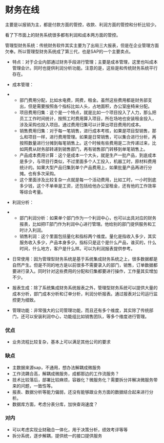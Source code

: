# 财务在线

主要是以报销为主，都是付款方面的管控，收款、利润方面的管控和分析比较少。

看了下市面上的财务系统很多都有利润和成本两方面的管控。

管理型财务系统：传统财务软件其实主要为了出局三大报表，但是在企业管理方面欠奉。所以管理型财务系统成了第三代，也是SAP的一个主要卖点。

- 特点：对于企业内部通过财务手段进行管理；主要是成本管理，这里也叫成本管理会计。同时也提供利润分析功能。注意的是，这些是和传统财务系统平行存在。

- 成本管理：

- - 部门费用分配，比如水电费，网费，租金。虽然这些费用都是财务部支出，但是需要按照各个指标比如人头，占地面积，办公室座椅来分配。
  - 项目费用归集：这个是一个特点，就是比如一个项目投入了人力，那么把员工工作时间统计，按照工时费用算入项目，所在场地也安装租金投入，涉及采购也投入项目。通过费用归集可以计算出项目费用的成本。
  - 销售费用归集：对于每一笔销售，进行成本考核，如果是项目型销售，那么和项目一样，进行费用管理。如果是日常销售，可以集合进行分析，再按照数量进行分摊到每笔销售上。这个时候有些费用是二次传递过来，比如网费从财务部转递到销售部门，再有销售部门转移到单笔销售上。
  - 产品成本费用计算：这个是成本一个大头，就是生产一批产品，到底成本是多少，与项目行类似，不过里面多个人工投入，机器工时，原材料费用统计的。如果大型产品归集到单个产品费用上，如果批量产品再进行分摊。也有多次采购。
  - 这个里面涉及比较复杂一点就是每一个活动费用，比如工时，一小时到底多少钱，这个不单单是工资，还包括给他办公室租金，还有他的工作效率等综合考量。

- 利润分析：

- - 部门利润分析：如果单个部门作为一个利润中心，也可以出具对应的财务报表，比如把IT部门作为利润中心进行管理。他给别的部门提供服务和工时计入利润。
  - 销售利润：这个里面包括量化和指标两个维度。量化是指收入多少，其实服务收入多少，产品本身多少。指标只是这个是什么产品，谁买的，什么时间，什么地方，客户是什么样。可以为利润报表提供参考。

- 日常使用：因为管理型财务系统是基于系统集成财务系统之上，很多数据都是自然产生。但是不同的地方是以前很多不需要录入的部门，销售，订单数据都要进行录入。同时针对这些费用的分配和归集都要进行操作，工作量其实增加不少。

- 报表生成：除了系统集成财务系统报表之外，管理型财务系统可以提供大量的成本分析，部门成本分析和订单分析，利润分析报表。通过报表对公司运行监控更为细致。

- 管理功能：非常强大的公司管理功能，而且还有多个维度，其实除了传统部门，还可以安装利润中心，功能组比如销售团队，等多个维度进行管理。

### 优点

- 业务流程比较复杂，基本上可以满足其他公司的要求

### 缺点

- 主数据来源sap，不通用，想办法解耦成微服务
- 工作流耦合高，解耦成微服务，成都那边的工作流服务？
- 技术比较落后，部署比较麻烦，容器化？微服务化？需要拆分并解决微服务带来的问题，一致性等。
- 报表、数据分析等能力偏弱，还没有能够跟业务方面的数据结合起来进行分析。
- 数据库方面，考虑分表分库，加快查询速度？

### 对内

- 可以考虑实现业财融合一体化，用于决策分析，绩效考评等等
- 拆分系统，逐步解耦，提供统一的接口提供服务